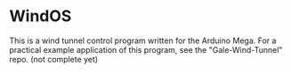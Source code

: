 # WindOS
This is a wind tunnel control program written for the Arduino Mega. For a practical example application of this program, see the "Gale-Wind-Tunnel" repo. (not complete yet)
